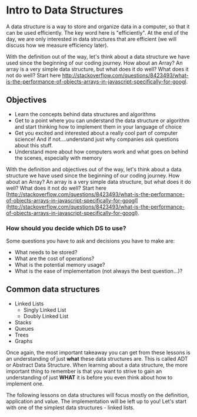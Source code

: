 # Intro to Data Structures

A data structure is a way to store and organize data in a computer, so that it can be used efficiently. The key word here is "efficiently". At the end of the day, we are only interested in data structures that are efficient (we will discuss how we measure efficiency later).

With the definition out of the way, let's think about a data structure we have used since the beginning of our coding journey. How about an Array? An array is a very simple data structure, but what does it do well? What does it not do well? Start here http://stackoverflow.com/questions/8423493/what-is-the-performance-of-objects-arrays-in-javascript-specifically-for-googl.

## Objectives
* Learn the concepts behind data structures and algorithms
* Get to a point where you can understand the data structure or algorithm and start thinking how to implement them in your language of choice
* Get you excited and interested about a really cool part of computer science! And if not....understand just why companies ask questions about this stuff.
* Understand more about how computers work and what goes on behind the scenes, especially with memory

With the definition and objectives out of the way, let's think about a data structure we have used since the beginning of our coding journey. How about an Array? An array is a very simple data structure, but what does it do well? What does it not do well? Start here [http://stackoverflow.com/questions/8423493/what-is-the-performance-of-objects-arrays-in-javascript-specifically-for-googl](http://stackoverflow.com/questions/8423493/what-is-the-performance-of-objects-arrays-in-javascript-specifically-for-googl).

### How should you decide which DS to use?

Some questions you have to ask and decisions you have to make are:

- What needs to be stored?
- What are the cost of operations?
- What is the potential memory usage?
- What is the ease of implementation (not always the best question...)?

## Common data structures
* Linked Lists
  * Singly Linked List
  * Doubly Linked List
* Stacks
* Queues
* Trees
* Graphs

Once again, the most important takeaway you can get from these lessons is an understanding of just __what__ these data structures are. This is called ADT or Abstract Data Structure. When learning about a data structure, the more important thing to remember is that you want to strive to gain an understanding of just __WHAT__ it is before you even think about how to implement one.

The following lessons on data structures will focus mostly on the definition, application and value. The implementation will be left up to you! Let's start with one of the simplest data structures - linked lists.
